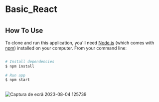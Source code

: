 # Basic_React
#
## How To Use

To clone and run this application, you'll need [Node.js](https://nodejs.org/en/download/) (which comes with [npm](http://npmjs.com)) installed on your computer. From your command line:

```bash

# Install dependencies
$ npm install

# Run app
$ npm start
```


##
![Captura de ecrã 2023-08-04 125739](https://github.com/anaritacpereira/Basic_React/assets/127841235/d66173fd-91aa-4268-ac72-683d1c915811)



